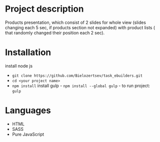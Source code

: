 # Project description

Products presentation, which consist of 2 slides for whole view (slides changing each 5 sec, if products section not expanded)  with product lists ( that randomly changed their position each 2  sec).


# Installation
  
install node js
   - ```git clone https://github.com/Bielozertsev/task_ebuilders.git```
   - ```cd <your project name>```
   - ```npm install```
install gulp
    - ```npm install --global gulp```
    - to run project: ```gulp```

# Languages
  - HTML
  - SASS
  - Pure JavaScript
